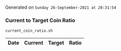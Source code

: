 Generated on `Sunday 26-September-2021 at 20:31:54`

### Current to Target Coin Ratio
`current_coin_ratio.sh`

Date|Current|Target|Ratio
---|---|---|---
